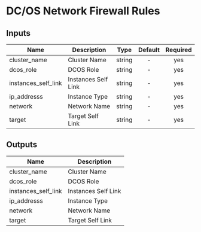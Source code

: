 # DC/OS Network Firewall Rules

## Inputs

| Name | Description | Type | Default | Required |
|------|-------------|:----:|:-----:|:-----:|
| cluster_name | Cluster Name | string | - | yes |
| dcos_role | DCOS Role | string | - | yes |
| instances_self_link | Instances Self Link | string | - | yes |
| ip_addresss | Instance Type | string | - | yes |
| network | Network Name | string | - | yes |
| target | Target Self Link | string | - | yes |

## Outputs

| Name | Description |
|------|-------------|
| cluster_name | Cluster Name |
| dcos_role | DCOS Role |
| instances_self_link | Instances Self Link |
| ip_addresss | Instance Type |
| network | Network Name |
| target | Target Self Link |
